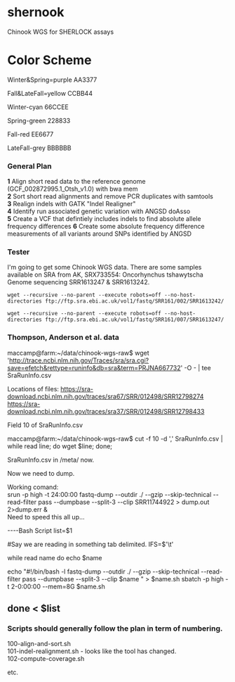 # shernook
Chinook WGS for SHERLOCK assays

# Color Scheme
Winter&Spring=purple AA3377      

Fall&LateFall=yellow CCBB44      

Winter-cyan 66CCEE     

Spring-green 228833     

Fall-red EE6677      

LateFall-grey BBBBBB     

 
### General Plan

__1__  Align short read data to the reference genome (GCF_002872995.1_Otsh_v1.0) with bwa mem     
__2__  Sort short read alignments and remove PCR duplicates with samtools     
__3__  Realign indels with GATK "Indel Realigner"   
__4__  Identify run associated genetic variation with ANGSD doAsso     
__5__  Create a VCF that defintiely includes indels to find absolute allele frequency differences
__6__  Create some absolute frequency difference measurements of all variants around SNPs identified by ANGSD     

### Tester
I'm going to get some Chinook WGS data. There are some samples available on SRA from AK, SRX733554: Oncorhynchus tshawytscha Genome sequencing SRR1613247 & SRR1613242.     

`wget --recursive --no-parent --execute robots=off --no-host-directories ftp://ftp.sra.ebi.ac.uk/vol1/fastq/SRR161/002/SRR1613242/`    

`wget --recursive --no-parent --execute robots=off --no-host-directories ftp://ftp.sra.ebi.ac.uk/vol1/fastq/SRR161/007/SRR1613247/`     

### Thompson, Anderson et al. data    
maccamp@farm:~/data/chinook-wgs-raw$ wget 'http://trace.ncbi.nlm.nih.gov/Traces/sra/sra.cgi?save=efetch&rettype=runinfo&db=sra&term=PRJNA667732' -O - | tee SraRunInfo.csv

Locations of files:
https://sra-download.ncbi.nlm.nih.gov/traces/sra67/SRR/012498/SRR12798274
https://sra-download.ncbi.nlm.nih.gov/traces/sra37/SRR/012498/SRR12798433


Field 10 of SraRunInfo.csv

maccamp@farm:~/data/chinook-wgs-raw$ cut -f 10 -d ',' SraRunInfo.csv | while read line; do wget $line; done;

SraRunInfo.csv in /meta/ now.     

Now we need to dump.

Working comand:     
srun -p high -t 24:00:00 fastq-dump --outdir ./ --gzip --skip-technical --read-filter pass --dumpbase --split-3 --clip SRR11744922 > dump.out 2>dump.err &     
Need to speed this all up...


----Bash Script
list=$1 

#Say we are reading in something tab delimited.
IFS=$'\t'

while read name
do
   echo $name
   
  echo "#!/bin/bash -l
  fastq-dump --outdir ./ --gzip --skip-technical --read-filter pass --dumpbase --split-3 --clip $name " > $name.sh
  sbatch -p high -t 2-0:00:00 --mem=8G $name.sh

done < $list
 ----
### Scripts should generally follow the plan in term of numbering.

100-align-and-sort.sh       
101-indel-realignment.sh - looks like the tool has changed.      
102-compute-coverage.sh     

etc.
